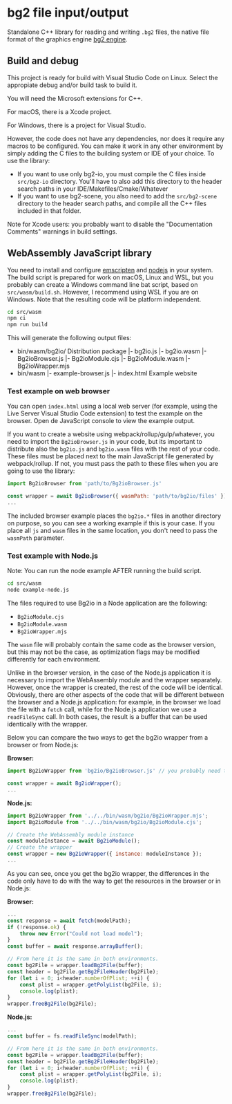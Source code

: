 # bg2 file input/output

Standalone C++ library for reading and writing `.bg2` files, the native file format of the graphics engine [bg2 engine](https://www.bg2engine.org).

## Build and debug

This project is ready for build with Visual Studio Code on Linux. Select the appropiate debug and/or build task to build it.

You will need the Microsoft extensions for C++.

For macOS, there is a Xcode project.

For Windows, there is a project for Visual Studio.

However, the code does not have any dependencies, nor does it require any macros to be configured. You can make it work in any other environment by simply adding the C files to the building system or IDE of your choice. To use the library:

- If you want to use only bg2-io, you must compile the C files inside `src/bg2-io` directory. You'll have to also add this directory to the header search paths in your IDE/Makefiles/Cmake/Whatever
- If you want to use bg2-scene,  you also need to add the `src/bg2-scene` directory to the header search paths, and compile all the C++ files included in that folder.

Note for Xcode users: you probably want to disable the "Documentation Comments" warnings in build settings.

## WebAssembly JavaScript library

You need to install and configure [emscripten](https://emscripten.org) and [nodejs](https://nodejs.org/en/) in your system. The build script is prepared for work on macOS, Linux and WSL, but you probably can create a Windows command line bat script, based on `src/wasm/build.sh`. However, I recommend using WSL if you are on Windows. Note that the resulting code will be platform independent.

```sh
cd src/wasm
npm ci
npm run build
```

This will generate the following output files:

- bin/wasm/bg2io/   Distribution package
    |- bg2io.js
    |- bg2io.wasm
    |- Bg2ioBrowser.js
    |- Bg2ioModule.cjs
    |- Bg2ioModule.wasm
    |- Bg2ioWrapper.mjs
- bin/wasm
    |- example-browser.js
    |- index.html            Example website

### Test example on web browser

You can open `index.html` using a local web server (for example, using the Live Server Visual Studio Code extension) to test the example on the browser. Open de JavaScript console to view the example output.

If you want to create a website using webpack/rollup/gulp/whatever, you need to import the `Bg2ioBrowser.js` in your code, but its important to distribute also the `bg2io.js` and `bg2io.wasm` files with the rest of your code. These files must be placed next to the main JavaScript file generated by webpack/rollup. If not, you must pass the path to these files when you are going to use the library:

```js
import Bg2ioBrowser from 'path/to/Bg2ioBrowser.js'

const wrapper = await Bg2ioBrowser({ wasmPath: 'path/to/bg2io/files' });
...
```

The included browser example places the `bg2io.*` files in another directory on purpose, so you can see a working example if this is your case. If you place all `js` and `wasm` files in the same location, you don't need to pass the `wasmPath` parameter.

### Test example with Node.js

Note: You can run the node example AFTER running the build script.

```sh
cd src/wasm
node example-node.js
```

The files required to use Bg2io in a Node application are the following: 

- `Bg2ioModule.cjs`
- `Bg2ioModule.wasm`
- `Bg2ioWrapper.mjs`

The `wasm` file will probably contain the same code as the browser version, but this may not be the case, as optimization flags may be modified differently for each environment.

Unlike in the browser version, in the case of the Node.js application it is necessary to import the WebAssembly module and the wrapper separately. However, once the wrapper is created, the rest of the code will be identical. Obviously, there are other aspects of the code that will be different between the browser and a Node.js application: for example, in the browser we load the file with a `fetch` call, while for the Node.js application we use a `readFileSync` call. In both cases, the result is a buffer that can be used identically with the wrapper.

Below you can compare the two ways to get the bg2io wrapper from a browser or from Node.js:

**Browser:**

```js
import Bg2ioWrapper from 'bg2io/Bg2ioBrowser.js' // you probably need to customize this path

const wrapper = await Bg2ioWrapper();
...
```

**Node.js:**

```js
import Bg2ioWrapper from '../../bin/wasm/bg2io/Bg2ioWrapper.mjs';
import Bg2ioModule from '../../bin/wasm/bg2io/Bg2ioModule.cjs';

// Create the WebAssembly module instance
const moduleInstance = await Bg2ioModule();
// Create the wrapper
const wrapper = new Bg2ioWrapper({ instance: moduleInstance });
...
```

As you can see, once you get the bg2io wrapper, the differences in the code only have to do with the way to get the resources in the browser or in Node.js:


**Browser:**

```js
...
const response = await fetch(modelPath);
if (!response.ok) {
    throw new Error("Could not load model");
}
const buffer = await response.arrayBuffer();

// From here it is the same in both environments.
const bg2File = wrapper.loadBg2File(buffer);
const header = bg2File.getBg2FileHeader(bg2File);
for (let i = 0; i<header.numberOfPlist; ++i) {
    const plist = wrapper.getPolyList(bg2File, i);
    console.log(plist);
}
wrapper.freeBg2File(bg2File);
```

**Node.js:**

```js
...
const buffer = fs.readFileSync(modelPath);

// From here it is the same in both environments.
const bg2File = wrapper.loadBg2File(buffer);
const header = bg2File.getBg2FileHeader(bg2File);
for (let i = 0; i<header.numberOfPlist; ++i) {
    const plist = wrapper.getPolyList(bg2File, i);
    console.log(plist);
}
wrapper.freeBg2File(bg2File);
```